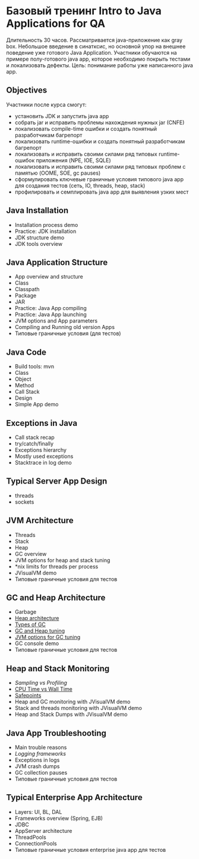 Базовый тренинг Intro to Java Applications for QA
================
Длительность 30 часов.
Рассматривается java-приложение как gray box. Небольшое введение в синатксис, но основной упор на внешнее поведение уже готового Java Application.
Участники обучаются на примере полу-готового java app, которое необходимо покрыть тестами и локализовать дефекты.
Цель: понимание работы уже написанного java app.

## Objectives
Участники после курса смогут:
- установить JDK и запустить java app
- собрать jar и исправить проблемы нахождения нужных jar (CNFE)
- локализовать compile-time ошибки и создать понятный разработчикам багрепорт
- локализовать runtime-ошибки и создать понятный разработчикам багрепорт
- локализовать и исправить своими силами ряд типовых runtime-ошибок приложения (NPE, IOE, SQLE)
- локализовать и исправить своими силами ряд типовых проблем с памятью (OOME, SOE, gc pauses)
- сформулировать ключевые граничные условия типового java app для создания тестов (сеть, IO, threads, heap, stack)
- профилировать и семплировать java app для выявления узких мест

## Java Installation
- Installation process demo
- Practice: JDK installation
- JDK structure demo
- JDK tools overview

## Java Application Structure
- App overview and structure
- Class
- Classpath
- Package
- JAR
- Practice: Java App compiling
- Practice: Java App launching
- JVM options and App parameters
- Compiling and Running old version Apps
- Типовые граничные условия (для тестов)

## Java Code
- Build tools: mvn
- Class
- Object
- Method
- Call Stack
- Design
- Simple App demo

## Exceptions in Java
- Call stack recap
- try/catch/finally
- Exceptions hierarchy
- Mostly used exceptions
- Stacktrace in log demo

## Typical Server App Design
- threads
- sockets

## JVM Architecture
- Threads
- Stack
- Heap
- GC overview
- JVM options for heap and stack tuning
- *nix limits for threads per process
- JVisualVM demo
- Типовые граничные условия для тестов

## GC and Heap Architecture
- Garbage
- [Heap architecture](http://docs.oracle.com/javase/8/docs/technotes/guides/vm/gctuning/index.html)
- [Types of GC](http://www.slideshare.net/akirakoyasu/garbage-collection-for-dummies)
- [GC and Heap tuning](http://blog.ragozin.info/2011/12/garbage-collection-in-hotspot-jvm.html)
- [JVM options for GC tuning](http://blog.ragozin.info/2013/11/hotspot-jvm-garbage-collection-options.html)
- GC console demo
- Типовые граничные условия для тестов

## Heap and Stack Monitoring
- *Sampling vs Profiling*
- [CPU Time vs Wall Time](http://stackoverflow.com/questions/14626475/visualvm-and-self-time)
- [Safepoints](http://stackoverflow.com/questions/17839933/what-are-safe-points-and-safe-point-polling-in-context-of-profiling)
- Heap and GC monitoring with JVisualVM demo
- Stack and threads monitoring with JVisualVM demo
- Heap and Stack Dumps with JVisualVM demo

## Java App Troubleshooting
- Main trouble reasons
- *Logging frameworks*
- Exceptions in logs
- JVM crash dumps
- GC collection pauses
- Типовые граничные условия для тестов

## Typical Enterprise App Architecture
- Layers: UI, BL, DAL
- Frameworks overview (Spring, EJB)
- JDBC
- AppServer architecture
- ThreadPools
- ConnectionPools
- Типовые граничные условия enterprise java app для тестов
